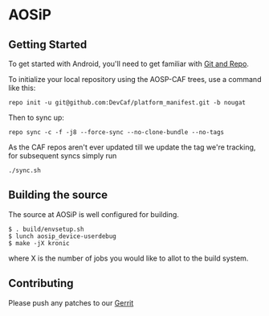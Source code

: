 AOSiP
===========

Getting Started
---------------

To get started with Android, you'll need to get
familiar with [Git and Repo](http://source.android.com/source/using-repo.html).

To initialize your local repository using the AOSP-CAF trees, use a command like this:

    repo init -u git@github.com:DevCaf/platform_manifest.git -b nougat

Then to sync up:

    repo sync -c -f -j8 --force-sync --no-clone-bundle --no-tags

As the CAF repos aren't ever updated till we update the tag we're tracking, for subsequent syncs simply run

    ./sync.sh

Building the source
---------------

The source at AOSiP is well configured for building.

    $ . build/envsetup.sh
    $ lunch aosip_device-userdebug
    $ make -jX kronic

where X is the number of jobs you would like to allot to the build system.

Contributing
------------

Please push any patches to our [Gerrit](http://review.aosiprom.com)
